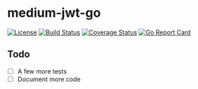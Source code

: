 # medium-jwt-go

[![License](https://img.shields.io/badge/license-MIT-blue.svg)](LICENSE)
[![Build Status](https://travis-ci.org/kunallanjewar/medium-jwt-go.svg?branch=master)](https://travis-ci.org/kunallanjewar/medium-jwt-go?branch=master)
[![Coverage Status](https://coveralls.io/repos/github/kunallanjewar/medium-jwt-go/badge.svg?branch=master)](https://coveralls.io/github/kunallanjewar/medium-jwt-go?branch=master)
[![Go Report Card](https://goreportcard.com/badge/github.com/kunallanjewar/medium-jwt-go)](https://goreportcard.com/report/github.com/kunallanjewar/medium-jwt-go)

## Todo

- [ ] A few more tests
- [ ] Document more code
